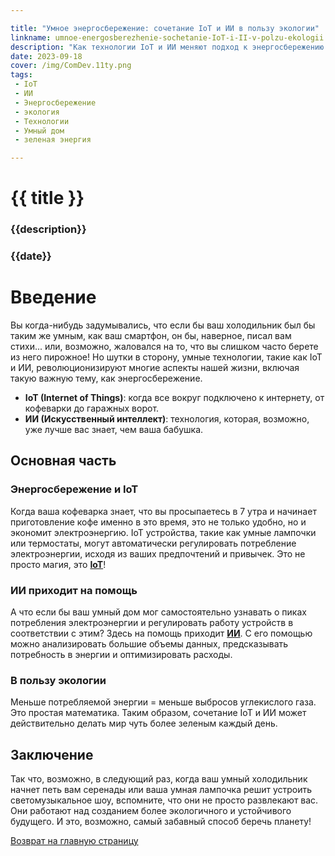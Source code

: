 ```yaml
---

title: "Умное энергосбережение: сочетание IoT и ИИ в пользу экологии"
linkname: umnoe-energosberezhenie-sochetanie-IoT-i-II-v-polzu-ekologii
description: "Как технологии IoT и ИИ меняют подход к энергосбережению и делают мир зеленее?"
date: 2023-09-18
cover: /img/ComDev.11ty.png
tags:
 - IoT
 - ИИ
 - Энергосбережение
 - экология
 - Технологии
 - Умный дом
 - зеленая энергия

---
```


# {{ title }}
### {{description}}
### {{date}}

# Введение

Вы когда-нибудь задумывались, что если бы ваш холодильник был бы таким же умным, как ваш смартфон, он бы, наверное, писал вам стихи... или, возможно, жаловался на то, что вы слишком часто берете из него пирожное! Но шутки в сторону, умные технологии, такие как IoT и ИИ, революционизируют многие аспекты нашей жизни, включая такую важную тему, как энергосбережение.

- **IoT (Internet of Things)**: когда все вокруг подключено к интернету, от кофеварки до гаражных ворот.
- **ИИ (Искусственный интеллект)**: технология, которая, возможно, уже лучше вас знает, чем ваша бабушка.

## Основная часть

### Энергосбережение и IoT

Когда ваша кофеварка знает, что вы просыпаетесь в 7 утра и начинает приготовление кофе именно в это время, это не только удобно, но и экономит электроэнергию. IoT устройства, такие как умные лампочки или термостаты, могут автоматически регулировать потребление электроэнергии, исходя из ваших предпочтений и привычек. Это не просто магия, это **[IoT](/)**!

### ИИ приходит на помощь

А что если бы ваш умный дом мог самостоятельно узнавать о пиках потребления электроэнергии и регулировать работу устройств в соответствии с этим? Здесь на помощь приходит **[ИИ](/)**. С его помощью можно анализировать большие объемы данных, предсказывать потребность в энергии и оптимизировать расходы.

### В пользу экологии

Меньше потребляемой энергии = меньше выбросов углекислого газа. Это простая математика. Таким образом, сочетание IoT и ИИ может действительно делать мир чуть более зеленым каждый день.

## Заключение

Так что, возможно, в следующий раз, когда ваш умный холодильник начнет петь вам серенады или ваша умная лампочка решит устроить светомузыкальное шоу, вспомните, что они не просто развлекают вас. Они работают над созданием более экологичного и устойчивого будущего. И это, возможно, самый забавный способ беречь планету!

[Возврат на главную страницу](/)
